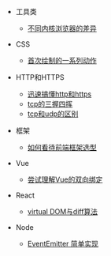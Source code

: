 <!--
 * @Author: your name
 * @Date: 2021-04-15 14:11:00
 * @LastEditTime: 2021-04-22 16:13:34
 * @LastEditors: Please set LastEditors
 * @Description: In User Settings Edit
 * @FilePath: /my-docs/docs/_sidebar.md
-->
- 工具类
  - [不同内核浏览器的差异](browser.md)
    

- CSS
  - [首次绘制的一系列动作](css.md)


- HTTP和HTTPS
  - [迅速搞懂http和https](http&https.md)
  - [tcp的三握四挥](tcp.md)
  - [tcp和udp的区别](tcp&udp.md)

- 框架
  - [如何看待前端框架选型](81461207.md)

- Vue
  - [尝试理解Vue的双向绑定](11077628.md)


- React
  - [virtual DOM与diff算法](8943802.md)


- Node
  - [EventEmitter 简单实现](96364926.md)